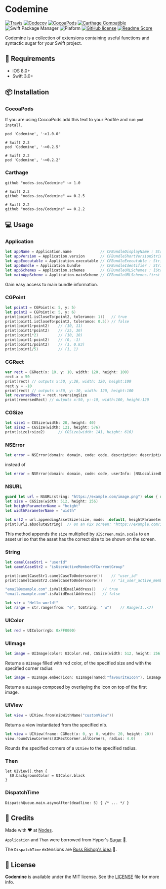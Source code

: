 # Codemine

[![Travis](https://img.shields.io/travis/nodes-ios/Codemine.svg)](https://travis-ci.org/nodes-ios/Codemine)
[![Codecov](https://img.shields.io/codecov/c/github/nodes-ios/Codemine.svg)](https://codecov.io/github/nodes-ios/Codemine)
[![CocoaPods](https://img.shields.io/cocoapods/v/Codemine.svg)](https://cocoapods.org/pods/Codemine)
[![Carthage Compatible](https://img.shields.io/badge/Carthage-compatible-4BC51D.svg?style=flat)](https://github.com/Carthage/Carthage)
![Swift Package Manager](https://img.shields.io/badge/SPM-compatible-brightgreen.svg)
![Plaform](https://img.shields.io/badge/platform-iOS-lightgrey.svg)
[![GitHub license](https://img.shields.io/badge/license-MIT-blue.svg)](https://github.com/nodes-ios/Codemine/blob/master/LICENSE)
[![Readme Score](http://readme-score-api.herokuapp.com/score.svg?url=nodes-ios/codemine)](http://clayallsopp.github.io/readme-score?url=nodes-ios/codemine)

Codemine is a collection of extensions containing useful functions and syntactic sugar for your Swift project.


## 📝 Requirements

* iOS 8.0+
* Swift 3.0+


## 📦 Installation

### CocoaPods

If you are using CocoaPods add this text to your Podfile and run `pod install`.
~~~
pod 'Codemine', '~>1.0.0'

# Swift 2.3
pod 'Codemine', '~>0.2.5'

# Swift 2.2
pod 'Codemine', '~>0.2.2'
~~~

### Carthage
~~~
github "nodes-ios/Codemine" ~> 1.0

# Swift 2.3
github "nodes-ios/Codemine" == 0.2.5

# Swift 2.2
github "nodes-ios/Codemine" == 0.2.2
~~~


## 💻 Usage

### Application
```swift
let appName = Application.name             // CFBundleDisplayName : String
let appVersion = Application.version       // CFBundleShortVersionString : String
let appExecutable = Application.executable // CFBundleExecutable : String
let appBundle = Application.bundle         // CFBundleIdentifier : String
let appSchemes = Application.schemes       // CFBundleURLSchemes : [String]
let mainAppScheme = Application.mainScheme // CFBundleURLSchemes.first : String?
```

Gain easy access to main bundle information.

### CGPoint
```swift
let point1 = CGPoint(x: 5, y: 5)
let point2 = CGPoint(x: 5, y: 6)
print(point1.isCloseTo(point2, tolerance: 1))	// true
print(point1.isCloseTo(point2, tolerance: 0.5))	// false
print(point1+point2)	// (10, 11)
print(point1*point2)	// (25, 30)
print(point1*2)			// (10, 10)
print(point1-point2)	// (0, -1)
print(point1/point2)	// (1, 0.83)
print(point1/5)			// (1, 1)
```

### CGRect
```swift
var rect = CGRect(x: 10, y: 10, width: 120, height: 100)
rect.x = 50
print(rect)	// outputs x:50, y:20, width: 120, height:100
rect.y = -10
print(rect)	// outputs x:50, y:-10, width: 120, height:100
let reversedRect = rect.reversingSize
print(reversedRect)	// outputs x:50, y:-10, width:100, height:120
```

### CGSize
```swift
let size1 = CGSize(width: 20, height: 40)
let size2 = CGSize(width: 121, height: 576)
print(size1+size2)		// CGSize(width: 141, height: 616)
```


### NSError
```swift
let error = NSError(domain: domain, code: code, description: description)
```
instead of

```swift
let error = NSError(domain: domain, code: code, userInfo: [NSLocalizedDescriptionKey : description])
```

### NSURL
```swift
guard let url = NSURL(string: "https://example.com/image.png") else { return }
let size = CGSize(width: 512, height: 256)
let heightParameterName = "height"
let widthParameterName = "width"

let url2 = url.appendingAssetSize(size, mode: .default, heightParameterName: heightParameterName, widthParameterName: widthParameterName)
print(url2.absoluteString)	// on an @2x screen: "https://example.com/image.png?width=1024&height=512"
```
This method appends the `size` multiplied by `UIScreen.main.scale` to an asset url so that the asset has the correct size to be shown on the screen.

### String
```swift
let camelCaseStr1 = "userId"
let camelCaseStr2 = "isUserActiveMemberOfCurrentGroup"

print(camelCaseStr1.camelCaseToUnderscore())	// "user_id"
print(camelCaseStr2.camelCaseToUnderscore())	// "is_user_active_member_of_current_group"
```
```swift
"email@example.com".isValidEmailAddress()	// true
"email.example.com".isValidEmailAddress()	// false
```

```swift
let str = "Hello world!"
let range = str.range(from: "e", toString: " w")	// Range(1..<7)
```

### UIColor

```swift
let red = UIColor(rgb: 0xFF0000)
```

### UIImage

```swift
let image = UIImage(color: UIColor.red, CGSize(width: 512, height: 256), cornerRadius:4.0)
```
Returns a `UIImage` filled with red color, of the specified size and with the specified corner radius

```swift
let image = UIImage.embed(icon: UIImage(named:"favouriteIcon"), inImage: UIImage(named:"profilePhoto"))
```
Returns a `UIImage` composed by overlaying the icon on top of the first image.

### UIView
```swift
let view = UIView.from(nibWithName("customView"))
```
Returns a view instantiated from the specified nib.

```swift
let view = UIView(frame: CGRect(x: 0, y: 0, width: 20, height: 20))
view.roundViewCorners(UIRectCorner.allCorners, radius: 4.0)
```
Rounds the specified corners of a `UIView` to the specified radius.

### Then

```
let UIView().then {
  $0.backgroundColor = UIColor.black
}
```

### DispatchTime

```
DispatchQueue.main.asyncAfter(deadline: 5) { /* ... */ }
```

## 👥 Credits
Made with ❤️ at [Nodes](http://nodesagency.com).

`Application` and `Then` were borrowed from Hyper's [Sugar](https://github.com/hyperoslo/Sugar) 🙈.

The `DispatchTime` extensions are [Russ Bishop's idea](http://www.russbishop.net/quick-easy-dispatchtime) 🙈.

## 📄 License
**Codemine** is available under the MIT license. See the [LICENSE](https://github.com/nodes-ios/Codemine/blob/master/LICENSE) file for more info.
